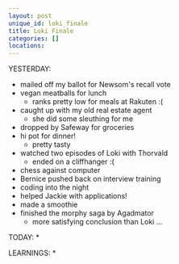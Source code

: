 ```yaml
---
layout: post
unique_id: loki_finale
title: Loki Finale
categories: []
locations: 
---
```


YESTERDAY:
* mailed off my ballot for Newsom's recall vote
* vegan meatballs for lunch
  * ranks pretty low for meals at Rakuten :(
* caught up with my old real estate agent
  * she did some sleuthing for me
* dropped by Safeway for groceries
* hi pot for dinner!
  * pretty tasty
* watched two episodes of Loki with Thorvald
  * ended on a cliffhanger :(
* chess against computer
* Bernice pushed back on interview training
* coding into the night
* helped Jackie with applications!
* made a smoothie
* finished the morphy saga by Agadmator
  * more satisfying conclusion than Loki ...

TODAY:
* 

LEARNINGS:
* 
